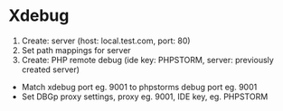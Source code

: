 # Xdebug

1. Create: server (host: local.test.com, port: 80)
2. Set path mappings for server
3. Create: PHP remote debug (ide key: PHPSTORM, server: previously created server)


- Match xdebug port eg. 9001 to phpstorms debug port eg. 9001
- Set DBGp proxy settings, proxy eg. 9001, IDE key, eg. PHPSTORM